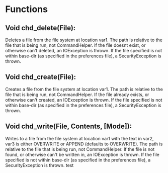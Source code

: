 # Functions
## Void chd\_delete(File):
Deletes a file from the file system at location var1. The path is relative to the file that is being run, not CommandHelper. If the file doesnt exist, or otherwise can't deleted, an IOException is thrown. If the file specified is not within base-dir (as specified in the preferences file), a SecurityException is thrown.
## Void chd\_create(File):
Creates a file from the file system at location var1. The path is relative to the file that is being run, not CommandHelper. If the file already exists, or otherwise can't created, an IOException is thrown. If the file specified is not within base-dir (as specified in the preferences file), a SecurityException is thrown.
## Void chd\_write(File, Contents, [Mode]):
Writes to a file from the file system at location var1 with the text in var2, var3 is either OVERWRITE or APPEND (defaults to OVERWRITE). The path is relative to the file that is being run, not CommandHelper. If the file is not found, or otherwise can't be written in, an IOException is thrown. If the file specified is not within base-dir (as specified in the preferences file), a SecurityException is thrown.
test
